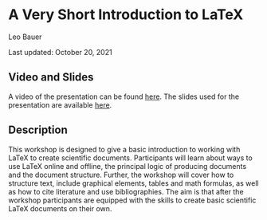 # A Very Short Introduction to LaTeX

Leo Bauer

Last updated: October 20, 2021

## Video and Slides

A video of the presentation can be found [here](). The slides used for the presentation are available [here]().

## Description

This workshop is designed to give a basic introduction to working with LaTeX to create scientific documents. Participants will learn about ways to use LaTeX online and offline, the principal logic of producing documents and the document structure. Further, the workshop will cover how to structure text, include graphical elements, tables and math formulas, as well as how to cite literature and use bibliographies. The aim is that after the workshop participants are equipped with the skills to create basic scientific LaTeX documents on their own.
